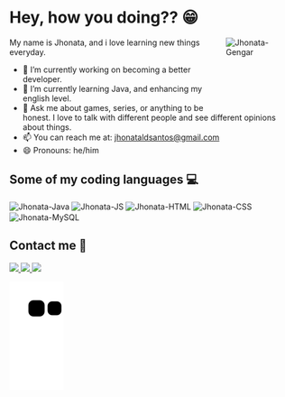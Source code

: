 # Hey, how you doing?? 😁
<img align="right" alt="Jhonata-Gengar" height="120" width="120" src="https://archives.bulbagarden.net/media/upload/2/21/Spr_5b_094.png" />
My name is Jhonata, and i love learning new things everyday.

- 🔭 I’m currently working on becoming a better developer.
- 🌱 I’m currently learning Java, and enhancing my english level.
- 💬 Ask me about games, series, or anything to be honest. I love to talk with different people and see different opinions about things.
- 📫 You can reach me at: jhonataldsantos@gmail.com
- 😄 Pronouns: he/him

## Some of my coding languages 💻
<div align="flex">
<img align="center" alt="Jhonata-Java" height="60" width="80" src="https://cdn.jsdelivr.net/gh/devicons/devicon/icons/java/java-original.svg" />
<img align="center" alt="Jhonata-JS" height="60" width="80" src="https://cdn.jsdelivr.net/gh/devicons/devicon/icons/javascript/javascript-original.svg" />            <img align="center" alt="Jhonata-HTML" height="75" width="95" src="https://cdn.jsdelivr.net/gh/devicons/devicon/icons/html5/html5-original-wordmark.svg" />
<img align="center" alt="Jhonata-CSS" height="75" width="95" src="https://cdn.jsdelivr.net/gh/devicons/devicon/icons/css3/css3-original-wordmark.svg" />
<img align="center" alt="Jhonata-MySQL" height="60" width="80" src="https://cdn.jsdelivr.net/gh/devicons/devicon/icons/mysql/mysql-original.svg" /></div>

## Contact me 📲
<div align="flex">
<a href="mailto:jhonataldsantos@gmail.com" target="_blank"><img src="https://img.shields.io/badge/Gmail-D14836?style=for-the-badge&logo=gmail&logoColor=white" target="_blank"</a>
<a href="https://www.linkedin.com/in/jhonatalopes/" target="_blank"><img src="https://img.shields.io/badge/LinkedIn-0077B5?style=for-the-badge&logo=linkedin&logoColor=white" target="_blank"</a>
<a href="https://www.instagram.com/johaazin/" target="_blank"><img src="https://img.shields.io/badge/Instagram-E4405F?style=for-the-badge&logo=instagram&logoColor=white" target="_blank"</a>
</div>

![Snake animation](https://github.com/jhonataldsantos/jhonataldsantos/blob/output/github-contribution-grid-snake.svg)

